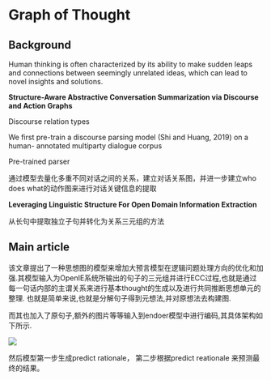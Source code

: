 # Graph of  Thought  

## Background

Human thinking is often characterized by its ability to make sudden leaps and connections between seemingly unrelated ideas, which can lead to novel insights and solutions.

**Structure-Aware Abstractive Conversation Summarization via Discourse and Action Graphs**

Discourse relation types 

We first pre-train a discourse
parsing model (Shi and Huang, 2019) on a human-
annotated multiparty dialogue corpus

Pre-trained parser

通过模型去量化多重不同对话之间的关系，建立对话关系图，并进一步建立who does what的动作图来进行对话关键信息的提取

**Leveraging Linguistic Structure For Open Domain Information Extraction**

从长句中提取独立子句并转化为关系三元组的方法



## Main article

该文章提出了一种思想图的模型来增加大预言模型在逻辑问题处理方向的优化和加强.其模型输入为OpenIE系统所输出的句子的三元组并进行ECC过程,也就是通过每一句话内部的主谓关系来进行基本thought的生成以及进行共同推断思想单元的整理. 也就是简单来说,也就是分解句子得到元想法,并对原想法去构建图.

而其也加入了原句子,额外的图片等等输入到endoer模型中进行编码,其具体架构如下所示.

![](../../../1111.PNG)



然后模型第一步生成predict rationale， 第二步根据predict reationale 来预测最终的结果。




